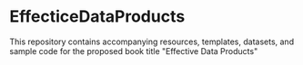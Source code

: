 # EffecticeDataProducts
This repository contains accompanying resources, templates, datasets, and sample code  for the proposed book title "Effective Data Products"
